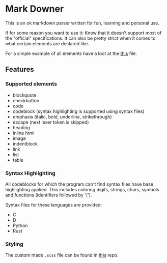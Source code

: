 # Mark Downer
This is an ok markdown parser written for fun, learning and personal use.

If for some reason you want to use it:
Know that it doesn't support most of the "official" specifications.
It can also be pretty strict when it comes to what certain elements are declared like.

For a simple example of all elements have a loot at the [this](tests/all.md) file.

## Features
### Supported elements
* blockquote
* checkbutton
* code
* codeblock (syntax highlighting is supported using syntax files)
* emphasis (italic, bold, underline, strikethrough)
* escape (next lexer token is skipped)
* heading
* inline html
* image
* indentblock
* link
* list
* table

### Syntax Highlighting
All codeblocks for which the program can't find syntax files have base highlighting applied.
This includes coloring digits, strings, chars, symbols and functions (identifiers followed by '(').

Syntax files for these languages are provided:
* C
* D
* Python
* Rust

### Styling
The custom made `.scss` file can be found in [this](https://github.com/AndrewGrim/mark_downer/mark_downer_style) repo.